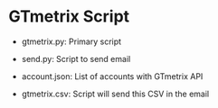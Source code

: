 # GTmetrix Script

* gtmetrix.py: Primary script
 
* send.py: Script to send email

* account.json: List of accounts with GTmetrix API

* gtmetrix.csv: Script will send this CSV in the email 



